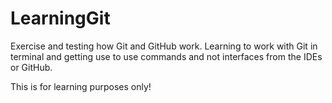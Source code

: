 # LearningGit

Exercise and testing how Git and GitHub work. Learning to work with Git in terminal 
and getting use to use commands and not interfaces from the IDEs or GitHub.

This is for learning purposes only!
